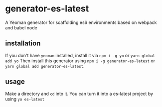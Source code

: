 # generator-es-latest
A Yeoman generator for scaffolding es6 environments based on webpack and babel node

## installation
If you don't have `yeoman` installed, install it via `npm i -g yo` or `yarn global add yo` Then install this generator using `npm i -g generator-es-latest` or `yarn global add generator-es-latest`.

## usage
Make a directory and `cd` into it. You can turn it into a es-latest project by using `yo es-latest`
